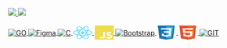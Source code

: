 <div>
   <a href="https://github.com/GilsonNeto1">
   <img height="180em" src="https://github-readme-stats.vercel.app/api?username=GilsonNeto1&show_icons=true&theme=tokyonight&include_all_commits=true&count_private=true"/>
   <img height="180em" src="https://github-readme-stats.vercel.app/api/top-langs/?username=GilsonNeto1&layout=compact&langs_count=6&theme=tokyonight"/>
</div>
    
<div style="display: inline_block"><br>
  <img align="center" alt="GO" height="50" width="50" src="https://cdn.jsdelivr.net/gh/devicons/devicon@latest/icons/go/go-original-wordmark.svg"> 
  <img align="center" alt="Figma" height="30" width="40" src="https://cdn.jsdelivr.net/gh/devicons/devicon@latest/icons/figma/figma-original.svg">
  <img align="center" alt="C" height="30" width="40" src="https://cdn.jsdelivr.net/gh/devicons/devicon@latest/icons/c/c-original.svg">
  <img align="center" alt="React" height="30" width="40" src="https://raw.githubusercontent.com/devicons/devicon/master/icons/react/react-original.svg">
  <img align="center" alt="JS" height="30" width="40" src="https://raw.githubusercontent.com/devicons/devicon/master/icons/javascript/javascript-plain.svg">
  <img align="center" alt="Bootstrap" height="38" width="41" src="https://cdn.jsdelivr.net/gh/devicons/devicon@latest/icons/bootstrap/bootstrap-original.svg">
  <img align="center" alt="CSS" height="30" width="40" src="https://raw.githubusercontent.com/devicons/devicon/master/icons/css3/css3-original.svg">
  <img align="center" alt="HTML" height="30" width="40" src="https://raw.githubusercontent.com/devicons/devicon/master/icons/html5/html5-original.svg">
  <img align="center" alt="GIT" height="30" width="40" src="https://cdn.jsdelivr.net/gh/devicons/devicon@latest/icons/git/git-original.svg">
</div>
 
<br>
 
### 
 
<div> 
</div>
